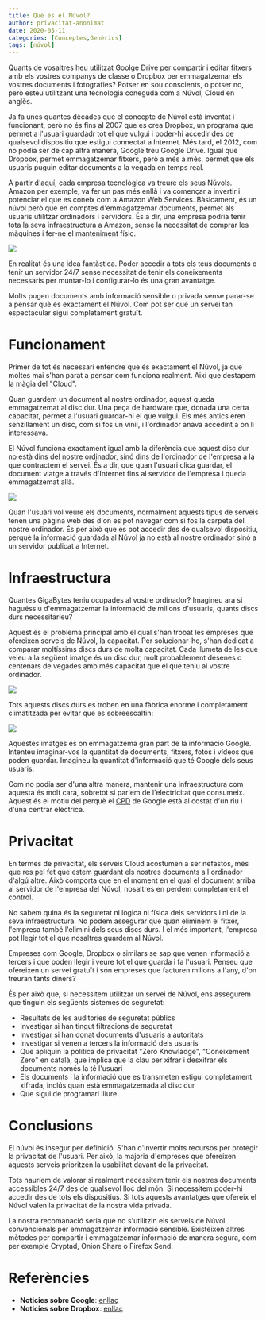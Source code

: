 ```yaml
---
title: Què és el Núvol?
author: privacitat-anonimat
date: 2020-05-11
categories: [Conceptes,Genèrics]
tags: [núvol]
---
```


Quants de vosaltres heu utilitzat Goolge Drive per compartir i editar fitxers amb els vostres companys de classe o Dropbox per emmagatzemar els vostres documents i fotografies? Potser en sou conscients, o potser no, però esteu utilitzant una tecnologia coneguda com a Núvol, Cloud en anglès.

Ja fa unes quantes dècades que el concepte de Núvol està inventat i funcionant, però no és fins al 2007 que es crea Dropbox, un programa que permet a l'usuari guardadr tot el que vulgui i poder-hi accedir des de qualsevol dispositiu que estigui connectat a Internet. Més tard, el 2012, com no podia ser de cap altra manera, Google treu Google Drive. Igual que Dropbox, permet emmagatzemar fitxers, però a més a més, permet que els usuaris puguin editar documents a la vegada en temps real.

A partir d'aquí, cada empresa tecnològica va treure els seus Núvols. Amazon per exemple, va fer un pas més enllà i va començar a invertir i potenciar el que es coneix com a Amazon Web Services. Bàsicament, és un núvol però que en comptes d'emmagatzemar documents, permet als usuaris utilitzar ordinadors i servidors. És a dir, una empresa podria tenir tota la seva infraestructura a Amazon, sense la necessitat de comprar les màquines i fer-ne el manteniment físic.

![](https://raw.githubusercontent.com/privacitat-anonimat/privacitat-anonimat.github.io/master/img/2020-05-11-cloud/cloud3.jpg)

En realitat és una idea fantàstica. Poder accedir a tots els teus documents o tenir un servidor 24/7 sense necessitat de tenir els coneixements necessaris per muntar-lo i configurar-lo és una gran avantatge.

Molts pugen documents amb informació sensible o privada sense parar-se a pensar què és exactament el Núvol. Com pot ser que un servei tan espectacular sigui completament gratuït.

# Funcionament
Primer de tot és necessari entendre que és exactament el Núvol, ja que moltes mai s'han parat a pensar com funciona realment. Així que destapem la màgia del "Cloud".

Quan guardem un document al nostre ordinador, aquest queda emmagatzemat al disc dur. Una peça de hardware que, donada una certa capacitat, permet a l'usuari guardar-hi el que vulgui. Els més antics eren senzillament un disc, com si fos un vinil, i l'ordinador anava accedint a on li interessava.

El Núvol funciona exactament igual amb la diferència que aquest disc dur no està dins del nostre ordinador, sinó dins de l'ordinador de l'empresa a la que contractem el servei. És a dir, que quan l'usuari clica guardar, el document viatge a través d'Internet fins al servidor de l'empresa i queda emmagatzemat allà.

![](https://raw.githubusercontent.com/privacitat-anonimat/privacitat-anonimat.github.io/master/img/2020-05-11-cloud/cloud2.jpg)

Quan l'usuari vol veure els documents, normalment aquests tipus de serveis tenen una pàgina web des d'on es pot navegar com si fos la carpeta del nostre ordinador. És per això que es pot accedir des de qualsevol dispositiu, perquè la informació guardada al Núvol ja no està al nostre ordinador sinó a un servidor publicat a Internet.

# Infraestructura
Quantes GigaBytes teniu ocupades al vostre ordinador? Imagineu ara si haguéssiu d'emmagatzemar la informació de milions d'usuaris, quants discs durs necessitaríeu?

Aquest és el problema principal amb el qual s'han trobat les empreses que ofereixen serveis de Núvol, la capacitat. Per solucionar-ho, s'han dedicat a comparar moltíssims discs durs de molta capacitat. Cada llumeta de les que veieu a la següent imatge és un disc dur, molt probablement desenes o centenars de vegades amb més capacitat que el que teniu al vostre ordinador.

![](https://raw.githubusercontent.com/privacitat-anonimat/privacitat-anonimat.github.io/master/img/2020-05-11-cloud/cpd2.jpg)

Tots aquests discs durs es troben en una fàbrica enorme i completament climatitzada per evitar que es sobreescalfin:

![](https://raw.githubusercontent.com/privacitat-anonimat/privacitat-anonimat.github.io/master/img/2020-05-11-cloud/cpd3.jpg)

Aquestes imatges és on emmagatzema gran part de la informació Google. Intenteu imaginar-vos la quantitat de documents, fitxers, fotos i vídeos que poden guardar. Imagineu la quantitat d'informació que té Google dels seus usuaris.

Com no podia ser d'una altra manera, mantenir una infraestructura com aquesta és molt cara, sobretot si parlem de l'electricitat que consumeix. Aquest és el motiu del perquè el [CPD](https://ca.wikipedia.org/wiki/Centre_de_c%C3%A0lcul) de Google està al costat d'un riu i d'una centrar elèctrica.

# Privacitat
En termes de privacitat, els serveis Cloud acostumen a ser nefastos, més que res pel fet que estem guardant els nostres documents a l'ordinador d'algú altre. Això comporta que en el moment en el qual el document arriba al servidor de l'empresa del Núvol, nosaltres en perdem completament el control.

No sabem quina és la seguretat ni lògica ni física dels servidors i ni de la seva infraestructura. No podem assegurar que quan eliminem el fitxer, l'empresa també l'elimini dels seus discs durs. I el més important, l'empresa pot llegir tot el que nosaltres guardem al Núvol.

Empreses com Google, Dropbox o similars se sap que venen informació a tercers i que poden llegir i veure tot el que guarda i fa l'usuari. Penseu que ofereixen un servei gratuït i són empreses que facturen milions a l'any, d'on treuran tants diners?

És per això que, si necessitem utilitzar un servei de Núvol, ens assegurem que tinguin els següents sistemes de seguretat:
* Resultats de les auditories de seguretat públics
* Investigar si han tingut filtracions de seguretat
* Investigar si han donat documents d'usuaris a autoritats
* Investigar si venen a tercers la informació dels usuaris
* Que apliquin la política de privacitat "Zero Knowladge", "Coneixement Zero" en català, que implica que la clau per xifrar i desxifrar els documents només la té l'usuari
* Els documents i la informació que es transmeten estigui completament xifrada, inclús quan està emmagatzemada al disc dur
* Que sigui de programari lliure

# Conclusions
El núvol és insegur per definició. S'han d'invertir molts recursos per protegir la privacitat de l'usuari. Per això, la majoria d'empreses que ofereixen aquests serveis prioritzen la usabilitat davant de la privacitat.

Tots hauríem de valorar si realment necessitem tenir els nostres documents accessibles 24/7 des de qualsevol lloc del món. Si necessitem poder-hi accedir des de tots els dispositius. Si tots aquests avantatges que ofereix el Núvol valen la privacitat de la nostra vida privada.

La nostra recomanació seria que no s'utilitzin els serveis de Núvol convencionals per emmagatzemar informació sensible. Existeixen altres mètodes per compartir i emmagatzemar informació de manera segura, com per exemple Cryptad, Onion Share o Firefox Send.

# Referències
* **Noticies sobre Google**: [enllaç](https://www.eff.org/deeplinks/2020/03/google-says-it-doesnt-sell-your-data-heres-how-company-shares-monetizes-and)
* **Noticies sobre Dropbox**: [enllaç](https://www.wired.com/story/dropbox-sharing-data-study-ethics/)